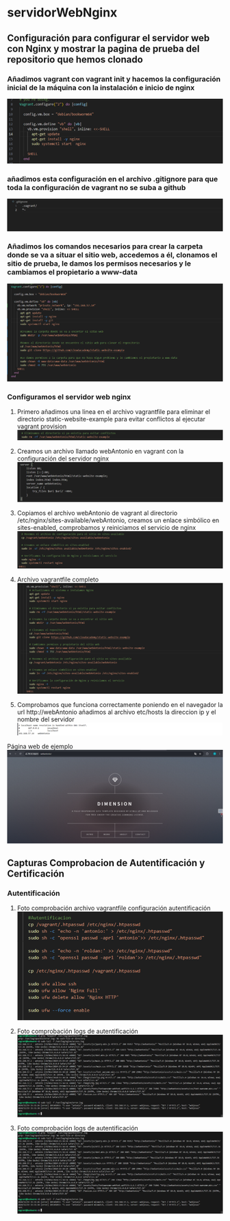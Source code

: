# servidorWebNginx

## Configuración para configurar el servidor web con Nginx y mostrar la pagina de prueba del repositorio que hemos clonado

### Añadimos vagrant con vagrant init y hacemos la configuración inicial de la máquina con la instalación e inicio de nginx
![alt text](images/image.png)

### añadimos esta configuración en el archivo .gitignore para que toda la configuración de vagrant no  se suba a github
![alt text](images/image1.png)

###  Añadimos los comandos necesarios para crear la carpeta donde se va a situar el sitio web, accedemos a él, clonamos el sitio de prueba, le damos los permisos necesarios y le cambiamos el propietario a www-data
![alt text](images/image2.png)



### Configuramos el servidor web nginx

1. Primero añadimos una linea en el archivo vagrantfile para eliminar el directorio static-website-example para evitar conflictos al ejecutar vagrant provision
![alt text](images/image4.png)

2. Creamos un archivo llamado webAntonio en vagrant con la configuración del servidor nginx
![alt text](images/image5.png)

3. Copiamos el archivo webAntonio de vagrant al directorio /etc/nginx/sites-available/webAntonio, creamos un enlace simbólico en sites-enabled, comprobamos y reiniciamos el servicio de nginx
![alt text](images/image6.png)

4. Archivo vagrantfile completo
![alt text](images/image3.png)

5. Comprobamos que funciona correctamente poniendo en el navegador la url http://webAntonio
añadimos al archivo etc/hosts la direccion ip y el nombre del servidor
![alt text](images/image7.png)

Página web de ejemplo
![alt text](images/image8.png)

## Capturas Comprobacion de Autentificación y Certificación

### Autentificación
1. Foto comprobación archivo vagrantfile configuración autentificación
![alt text](images/autentificacion1.png)

2. Foto comprobación logs de autentificación
![alt text](images/accesoCorrectoErroneo.png)

2. Foto comprobación logs de autentificación
![alt text](images/accesoCorrectoErroneo.png)

